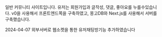 일반 커뮤니티 사이트입니다. 유저는 회원가입과 글작성, 댓글, 좋아요를 누를수있습니다. 
v0을 사용해서 프론트엔드쪽을 구축하였고, 몽고DB와 Next.js를 사용해서 서버를 구축했습니다.

2024-04-07 외부서버로 웹소켓을 통한 유저채팅방기능 추가하였습니다
